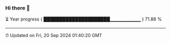 ### Hi there 👋

⏳ Year progress { █████████████████████▁▁▁▁▁▁▁▁▁ } 71.88 %

---

⏰ Updated on Fri, 20 Sep 2024 01:40:20 GMT


